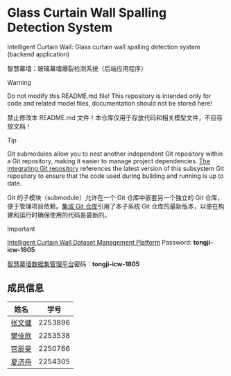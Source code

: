 # Glass Curtain Wall Spalling Detection System

Intelligent Curtain Wall: Glass curtain wall spalling detection system (backend application)

智慧幕墙：玻璃幕墙爆裂检测系统（后端应用程序）

> [!WARNING]
> Do not modify this README.md file! This repository is intended only for code and related model files, documentation should not be stored here!
>
> 禁止修改本 README.md 文件！本仓库仅用于存放代码和相关模型文件，不应存放文档！

> [!TIP]
> Git submodules allow you to nest another independent Git repository within a Git repository, making it easier to manage project dependencies. [The integrating Git repository](https://github.com/MinmusLin/Intelligent_Curtain_Wall_Backend_Integration) references the latest version of this subsystem Git repository to ensure that the code used during building and running is up to date.
>
> Git 的子模块（submodule）允许在一个 Git 仓库中嵌套另一个独立的 Git 仓库，便于管理项目依赖。[集成 Git 仓库](https://github.com/MinmusLin/Intelligent_Curtain_Wall_Backend_Integration)引用了本子系统 Git 仓库的最新版本，以便在构建和运行时确保使用的代码是最新的。

> [!IMPORTANT]
> [Intelligent Curtain Wall Dataset Management Platform](http://110.42.214.164) Password: **tongji-icw-1805**
>
> [智慧幕墙数据集管理平台](http://110.42.214.164)密码：**tongji-icw-1805**

## 成员信息

| 姓名 | 学号 |
| :---: | :---: |
| [张文健](https://github.com/vapacity) | 2253896 |
| [樊佳欣](https://github.com/359jxf) | 2253538 |
| [宫辰昊](https://github.com/peter-hannibal-gong) | 2250766 |
| [夏济舟](https://github.com/sadfroggy-max) | 2254305 |
